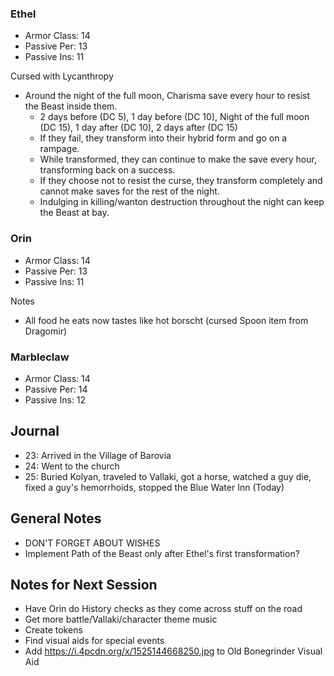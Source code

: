 ### Ethel

* Armor Class: 14
* Passive Per: 13
* Passive Ins: 11

Cursed with Lycanthropy

* Around the night of the full moon, Charisma save every hour to resist the Beast inside them.
  * 2 days before (DC 5), 1 day before (DC 10), Night of the full moon (DC 15), 1 day after (DC 10), 2 days after (DC 15)
  * If they fail, they transform into their hybrid form and go on a rampage.
  * While transformed, they can continue to make the save every hour, transforming back on a success.
  * If they choose not to resist the curse, they transform completely and cannot make saves for the rest of the night.
  * Indulging in killing/wanton destruction throughout the night can keep the Beast at bay.

### Orin

* Armor Class: 14
* Passive Per: 13
* Passive Ins: 11

Notes

* All food he eats now tastes like hot borscht (cursed Spoon item from Dragomir)

### Marbleclaw

* Armor Class: 14
* Passive Per: 14
* Passive Ins: 12

## Journal

* 23: Arrived in the Village of Barovia
* 24: Went to the church
* 25: Buried Kolyan, traveled to Vallaki, got a horse, watched a guy die, fixed a guy's hemorrhoids, stopped the Blue Water Inn (Today)

## General Notes

* DON'T FORGET ABOUT WISHES
* Implement Path of the Beast only after Ethel's first transformation?

## Notes for Next Session

* Have Orin do History checks as they come across stuff on the road
* Get more battle/Vallaki/character theme music
* Create tokens
* Find visual aids for special events
* Add https://i.4pcdn.org/x/1525144668250.jpg to Old Bonegrinder Visual Aid
